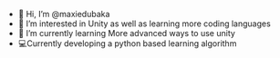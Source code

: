 - 👋 Hi, I’m @maxiedubaka
- 👀 I’m interested in Unity as well as learning more coding languages
- 🌱 I’m currently learning More advanced ways to use unity
- 💻Currently developing a python based learning algorithm
<!---
maxiedubaka/maxiedubaka is a ✨ special ✨ repository because its `README.md` (this file) appears on your GitHub profile.
You can click the Preview link to take a look at your changes.
--->
